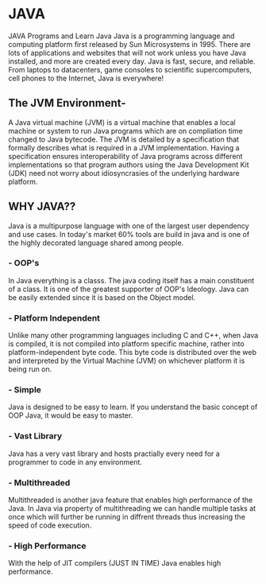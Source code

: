 # JAVA
JAVA Programs and Learn Java
Java is a programming language and computing platform first released by Sun Microsystems in 1995. There are lots of applications and websites that will not work unless you have Java installed, and more are created every day. Java is fast, secure, and reliable. From laptops to datacenters, game consoles to scientific supercomputers, cell phones to the Internet, Java is everywhere! 

   ## The JVM Environment-
   A Java virtual machine (JVM) is a virtual machine that enables a local machine or system to run Java programs which are on compliation time changed to Java bytecode. The JVM is detailed by a specification that formally describes what is required in a JVM implementation. Having a specification ensures interoperability of Java programs across different implementations so that program authors using the Java Development Kit (JDK) need not worry about idiosyncrasies of the underlying hardware platform.
   
   ## WHY JAVA??
  Java is a multipurpose language with one of the largest user dependency and use cases. In today's market 60% tools are build in java and is one of the highly decorated language shared among people.
  
   ###  - OOP's
   In Java everything is a classs. The java coding itself has a main constituent of a class. It is one of the greatest supporter of OOP's Ideology. Java can be easily extended since it is based on the Object model.
   
   ### - Platform Independent
   Unlike many other programming languages including C and C++, when Java is compiled, it is not compiled into platform specific machine, rather into platform-independent byte code. This byte code is distributed over the web and interpreted by the Virtual Machine (JVM) on whichever platform it is being run on.
   
   ### - Simple
   Java is designed to be easy to learn. If you understand the basic concept of OOP Java, it would be easy to master.
   
   ### - Vast Library
   Java has a very vast library and hosts practially every need for a programmer to code in any environment.
   
   ### - Multithreaded
   Multithreaded is another java feature that enables high performance of the Java. In Java via property of multithreading we can handle multiple tasks at once which will further be running in diffrent threads thus increasing the speed of code execution. 
   
   ### - High Performance
   With the help of JIT compilers (JUST IN TIME) Java enables high performance.
   
   
